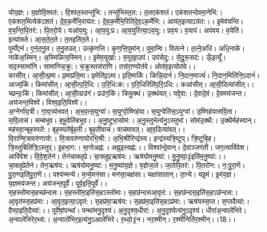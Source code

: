 

  
योय॒ज्ञ:। य॒ज्ञोवि॒श्वत॑:। वि॒श्वत॒स्तन्तु॑भि:। तन्तु॑भिस्त॒त:। त॒तएक॑शतं। एक॑शतन्देवमा॒नेभि॑:। एक॑शत॒मित्येक॑ऽशतं। दे॒व॒क॒र्मेभि॒राय॑त:। दे॒व॒क॒र्मेभि॒रिति॑दे॒व॒ऽक॒र्मेभि॑:। आय॑त॒इत्याऽय॑त:।। इ॒मेव॑यन्ति। व॒य॒न्ति॒पि॒तर॑:। पि॒तरो॒ये। यआ॑य॒यु:। आ॒य॒यु:प्र। आ॒य॒युरित्या॒ऽय॒यु:। प्रव॒य। व॒याप॑। अप॑वय। व॒येति॑। इत्या॑सते। आ॒स॒ते॒त॒ते। त॒तइति॑त॒ते।।  
पुमाँ॑एनं। ए॒नं॒त॒नु॒त। त॒नु॒तउत्। उत्कृ॑णत्ति। कृ॒ण॒त्ति॒पुमा॑न्। पुमा॒न्वि। वित॑त्ने। त॒त्ने॒अधि॑। अधि॒नाके॑। नाके॑अ॒स्मिन्। अ॒स्मिन्नित्य॒स्मिन्।। इ॒मेम॒यूखा॑:। म॒यूखा॒उप॑। उप॑सेदु:। से॒दु॒रू॒सद॑:। ऊँ॒इत्यूँ॑। सद॒स्सामा॑नि। सामा॑निच॒क्रु:। च॒क्रुस्तस॑राणि। तस॑रा॒ण्योत॑वे। ओत॑व॒इत्योत॑वे।।  
कासी॑त्। आ॒सी॒त्प्र॒मा। प्र॒माप्र॑ति॒मा। प्र॒मेति॑प्र॒ऽमा। प्र॒ति॒माकिं। किन्नि॒दानं॑। नि॒दान॒माज्यं॑। नि॒दान॒मिति॑नि॒ऽदानं॑। आज्यं॒किं। किमा॑सीत्। आ॒सी॒त्प॒रि॒धि:। प॒रि॒धि:क:। प॒रि॒धिरिति॑प॒रि॒ऽधि:। कआ॑सीत्। आ॒सी॒दित्या॑सीत्।। च्छन्दः॒किं। किमा॑सीत्। आ॒सी॒त्प्रउ॑गं। प्रउ॑गं॒किं। किमु॒क्थं। उ॒क्थंयत्। यद्दे॒वा:। दे॒वादे॒वं। दे॒वमय॑जन्त। अय॑जन्त॒विश्वे॑। विश्व॒इति॒विश्वे॑।।  
अ॒ग्नेर्गा॑य॒त्री। गा॒य॒त्र्य॑भवत्। अ॒भ॒व॒त्स॒युग्वा॑। स॒युग्वो॒ष्णिह॑या। स॒युग्वेति॑स॒ऽयुग्वा॑। उ॒ष्णिह॑यासवि॒ता। स॒वि॒तासं। सम्ब॑भूव। ब॒भू॒वेति॑बभूव।। अ॒नु॒ष्टुभा॒सोम॑:। अ॒नु॒स्तुभेत्य॑नु॒ऽस्तुभा॑। सोम॑उ॒क्थै:। उ॒क्थैर्मह॑स्वान्। मह॑स्वा॒न्बृह॒स्पते॑:। बृह॒स्पते॑र्बृह॒ती। बृ॒ह॒तीवाचं॑। वाच॑मावत्। आ॒व॒दित्या॑वत्।।  
वि॒राण्मि॒त्रावरु॑णायो:। मि॒त्रावरु॑णायोरभि॒श्री:। अ॒भि॒श्रीरिन्द्र॑स्य। इन्द्र॑स्यत्रि॒ष्टुप्। त्रि॒ष्टुबि॒ह। त्रि॒स्तुबिति॑त्रि॒ऽस्तुप्। इ॒हभा॒ग:। भा॒गोअह्न॑:। अह्न॒इत्त्यह्न॑:।। विश्वा॑न्दे॒वान्। दे॒वाञ्जग॑ती। जग॒त्यावि॑वेश। आवि॑वेश। वि॒वे॒श॒तेन॑। तेन॑चाक्लृप्रे। चा॒क्लृ॒प्र॒ऋष॑य:। ऋष॑योमनु॒ष्या॑:। मु॒नु॒ष्या॒३॒॑इति॑म॒नु॒ष्या॑:।।  
चा॒क्लृ॒प्रेतेन॑। तेन॒ऋष॑य:। ऋष॑योमनु॒ष्या॑:। म॒नु॒ष्या॑य॒ज्ञे। य॒ज्ञेजा॒ते। जा॒तेपि॒तर॑:। पि॒तरो॑न:। न॒:पु॒रा॒णॆ। पु॒रा॒णइति॑पु॒रा॒णॆ।। पश्य॑न्मन्ये। म॒न्ये॒मन॑सा। मन॑सा॒चक्ष॑सा। चक्षा॑सातान्। ता॒न्ये। यइ॒मं। इ॒मंय॒ज्ञं। य॒ज्ञमय॑जन्त। अय॑जन्त॒पूर्वे॑। पूर्व॒इति॒पूर्वे॑।।  
स॒हस्तो॑मास॒हच्छ॑न्दसः। स॒हस्तो॑मा॒इति॑स॒हऽस्तो॑माः। स॒हछ॑न्दसआ॒वृत॑:। स॒हछ॑न्दस॒इति॑स॒हऽछ॑न्दस:। आ॒वृत॑स्स॒हप्र॑मा:। आ॒वृत॒इत्या॒ऽवृत॑:। स॒हप्र॑मा॒ऋष॑य:। स॒हप्र॑मा॒इति॑स॒हऽप्र॑मा:। ऋष॑यस्स॒प्त। स॒प्तदैव्या॑:। दैव्या॒इति॒दैव्या॑:।। पूर्वे॑षां॒पन्थां॑। पन्था॑मनु॒दृश्य॑। अ॒नु॒दृश्य॒धीरा॑:। अ॒नु॒दृश्येत्य॑नु॒ऽदृश्य॑। धीरा॑अ॒न्वाले॑भिरे। अ॒न्वाले॑भिरेर॒थ्य॑:। अ॒न्वाले॑भिर॒इत्य॑नु॒ऽआले॑भिरे। र॒थ्यो॒३॒॑न। नर॒श्मीन्। र॒श्मीनिति॑र॒श्मीन्।।18।।  
